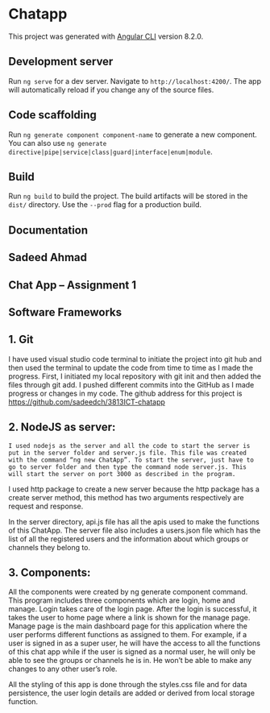 # Chatapp

This project was generated with [Angular CLI](https://github.com/angular/angular-cli) version 8.2.0.

## Development server

Run `ng serve` for a dev server. Navigate to `http://localhost:4200/`. The app will automatically reload if you change any of the source files.

## Code scaffolding

Run `ng generate component component-name` to generate a new component. You can also use `ng generate directive|pipe|service|class|guard|interface|enum|module`.

## Build

Run `ng build` to build the project. The build artifacts will be stored in the `dist/` directory. Use the `--prod` flag for a production build.

## Documentation
## Sadeed Ahmad 
## Chat App – Assignment 1
## Software Frameworks
## 1.	Git

I have used visual studio code terminal to initiate the project into git hub and then used the terminal to update the code from time to time as I made the progress. First, I initiated my local repository with git init and then added the files through git add. I pushed different commits into the GitHub as I made progress or changes in my code. The github address for this project is 
https://github.com/sadeedch/3813ICT-chatapp


## 2.	NodeJS as server:
	I used nodejs as the server and all the code to start the server is put in the server folder and server.js file. This file was created with the command “ng new ChatApp”. To start the server, just have to go to server folder and then type the command node server.js. This will start the server on port 3000 as described in the program. 
 I used http package to create a new server because the http package has a create server method, this method has two arguments respectively are request and response.

In the server directory, api.js file has all the apis used to make the functions of this ChatApp.
The server file also includes a users.json file which has the list of all the registered users and the information about which groups or channels they belong to. 

## 3.	Components: 
All the components were created by ng generate component command. This program includes three components which are login, home and manage. Login takes care of the login page. After the login is successful, it takes the user to home page where a link is shown for the manage page. Manage page is the main dashboard page for this application where the user performs different functions as assigned to them. 
For example, if a user is signed in as a super user, he will have the access to all the functions of this chat app while if the user is signed as a normal user, he will only be able to see the groups or channels he is in. He won’t be able to make any changes to any other user’s role. 
 
All the styling of this app is done through the styles.css file and for data persistence, the user login details are added or derived from local storage function.
	
 

